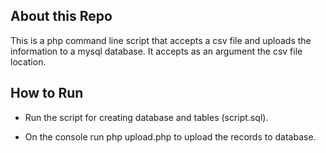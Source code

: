 ## About this Repo

This is a php command line script that accepts a csv file and uploads the information to a mysql database. It accepts as an argument the csv file location.


## How to Run

- Run the script for creating database and tables (script.sql).

- On the console run php upload.php <filename path> to upload the records to database.
